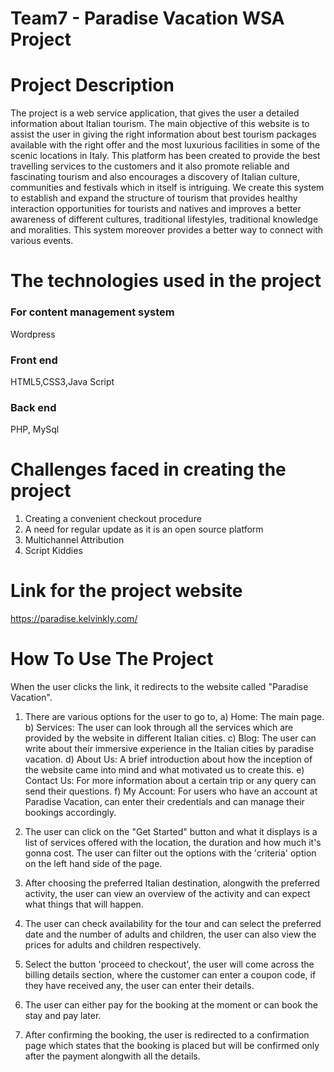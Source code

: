 # Team7 - Paradise Vacation WSA Project
# Project Description
The project is a web service application, that gives the user a detailed information about Italian tourism. The main objective of this website is to assist the user in giving the right information about best tourism packages available with the right offer and the most luxurious facilities in some of the scenic locations in Italy. This platform has been created to provide the best travelling services to the customers and it also promote reliable and fascinating tourism and also encourages a discovery of Italian culture, communities and festivals which in itself is intriguing. We create this system to establish and expand the structure of tourism that provides healthy interaction opportunities for tourists and natives and improves a better awareness of different cultures, traditional lifestyles, traditional knowledge and moralities. This system moreover provides a better way to connect with various events. 

# The technologies used in the project
### For content management system
Wordpress
### Front end
HTML5,CSS3,Java Script
### Back end
PHP, MySql

# Challenges faced in creating the project
1. Creating a convenient checkout procedure
2. A need for regular update as it is an open source platform
3. Multichannel Attribution
4. Script Kiddies

# Link for the project website
https://paradise.kelvinkly.com/

# How To Use The Project 
When the user clicks the link, it redirects to the website called "Paradise Vacation".

1. There are various options for the user to go to,
 a) Home: The main page.
 b) Services: The user can look through all the services which are provided by the website in different Italian cities.
 c) Blog: The user can write about their immersive experience in the Italian cities by paradise vacation.
 d) About Us: A brief introduction about how the inception of the website came into mind and what motivated us to create this.
 e) Contact Us: For more information about a certain trip or any query can send their questions.
 f) My Account: For users who have an account at Paradise Vacation, can enter their credentials and can manage their bookings accordingly.
  
2. The user can click on the "Get Started" button and what it displays is a list of services offered with the location, the duration and how much it's gonna cost. The user can filter out the options with the 'criteria' option on the left hand side of the page.

3. After choosing the preferred Italian destination, alongwith the preferred activity, the user can view an overview of the activity and can expect what things that will happen.

4. The user can check availability for the tour and can select the preferred date and the number of adults and children, the user can also view the prices for adults and children respectively.

5. Select the button 'proceed to checkout', the user will come across the billing details section, where the customer can enter a coupon code, if they have received any, the user can enter their details.
 
6. The user can either pay for the booking at the moment or can book the stay and pay later. 

7. After confirming the booking, the user is redirected to a confirmation page which states that the booking is placed but will be confirmed only after the payment alongwith all the details.

